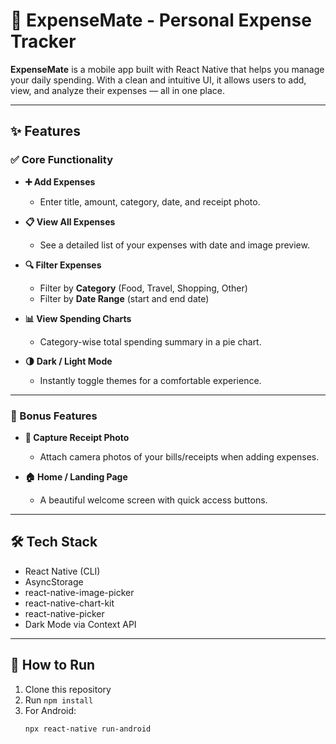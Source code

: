 # 📱 ExpenseMate - Personal Expense Tracker

**ExpenseMate** is a mobile app built with React Native that helps you manage your daily spending. With a clean and intuitive UI, it allows users to add, view, and analyze their expenses — all in one place.

---

## ✨ Features

### ✅ Core Functionality

- **➕ Add Expenses**
  - Enter title, amount, category, date, and receipt photo.
  
- **📋 View All Expenses**
  - See a detailed list of your expenses with date and image preview.

- **🔍 Filter Expenses**
  - Filter by **Category** (Food, Travel, Shopping, Other)
  - Filter by **Date Range** (start and end date)

- **📊 View Spending Charts**
  - Category-wise total spending summary in a pie chart.

- **🌗 Dark / Light Mode**
  - Instantly toggle themes for a comfortable experience.

---

### 🔧 Bonus Features

- **📸 Capture Receipt Photo**
  - Attach camera photos of your bills/receipts when adding expenses.

- **🏠 Home / Landing Page**
  - A beautiful welcome screen with quick access buttons.

---

## 🛠️ Tech Stack

- React Native (CLI)
- AsyncStorage
- react-native-image-picker
- react-native-chart-kit
- react-native-picker
- Dark Mode via Context API

---

## 📲 How to Run

1. Clone this repository
2. Run `npm install`
3. For Android:
   ```bash
   npx react-native run-android

